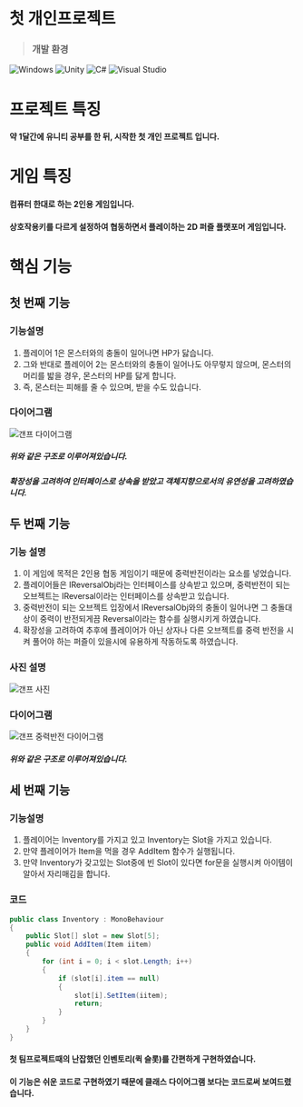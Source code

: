 # 첫 개인프로젝트
> ### **개발 환경**

![Windows](https://img.shields.io/badge/Windows-0078D6?style=for-the-badge&logo=windows&logoColor=white)
![Unity](https://img.shields.io/badge/unity-%23000000.svg?style=for-the-badge&logo=unity&logoColor=white)
![C#](https://img.shields.io/badge/c%23-%23239120.svg?style=for-the-badge&logo=csharp&logoColor=white)
![Visual Studio](https://img.shields.io/badge/Visual%20Studio-5C2D91.svg?style=for-the-badge&logo=visual-studio&logoColor=white)
# 프로젝트 특징
#### 약 1달간에 유니티 공부를 한 뒤, 시작한 첫 개인 프로젝트 입니다.
# 게임 특징
#### 컴퓨터 한대로 하는 2인용 게임입니다.
#### 상호작용키를 다르게 설정하여 협동하면서 플레이하는 2D 퍼즐 플랫포머 게임입니다.
# **핵심 기능**
## 첫 번째 기능
### 기능설명
1. 플레이어 1은 몬스터와의 충돌이 일어나면 HP가 닳습니다.
2. 그와 반대로 플레이어 2는 몬스터와의 충돌이 일어나도 아무렇지 않으며, 몬스터의 머리를 밟을 경우, 몬스터의 HP를 닳게 합니다.
3. 즉, 몬스터는 피해를 줄 수 있으며, 받을 수도 있습니다.

### 다이어그램
![갠프 다이어그램](https://github.com/kimkimsun/1st-TeamProject/assets/116052108/96ed0980-276d-4112-8f0e-55af3e67149f)
##### 위와 같은 구조로 이루어져있습니다.

##### 확장성을 고려하여 인터페이스로 상속을 받았고 객체지향으로서의 유연성을 고려하였습니다.

## 두 번째 기능
### 기능 설명
1. 이 게임에 목적은 2인용 협동 게임이기 때문에 중력반전이라는 요소를 넣었습니다.
2. 플레이어들은 IReversalObj라는 인터페이스를 상속받고 있으며, 중력반전이 되는 오브젝트는 IReversal이라는 인터페이스를 상속받고 있습니다.
3. 중력반전이 되는 오브젝트 입장에서 IReversalObj와의 충돌이 일어나면 그 충돌대상이 중력이 반전되게끔 Reversal이라는 함수를 실행시키게 하였습니다.
4. 확장성을 고려하여 추후에 플레이어가 아닌 상자나 다른 오브젝트를 중력 반전을 시켜 풀어야 하는 퍼즐이 있을시에 유용하게 작동하도록 하였습니다.

### 사진 설명
![갠프 사진](https://github.com/kimkimsun/1st-TeamProject/assets/116052108/2317f560-7450-4755-8daa-7f522d35d05b)

### 다이어그램
![갠프 중력반전 다이어그램](https://github.com/kimkimsun/1st-TeamProject/assets/116052108/4f24cf5f-8755-475a-8ce0-ee81e0ceb61e)
##### 위와 같은 구조로 이루어져있습니다.

## 세 번째 기능
### 기능설명
1. 플레이어는 Inventory를 가지고 있고 Inventory는 Slot을 가지고 있습니다.
2. 만약 플레이어가 Item을 먹을 경우 AddItem 함수가 실행됩니다.
3. 만약 Inventory가 갖고있는 Slot중에 빈 Slot이 있다면 for문을 실행시켜 아이템이 알아서 자리매김을 합니다.
### 코드
```C#
public class Inventory : MonoBehaviour
{
    public Slot[] slot = new Slot[5];
    public void AddItem(Item iitem)
    {
        for (int i = 0; i < slot.Length; i++)
        {
            if (slot[i].item == null) 
            {
                slot[i].SetItem(iitem);
                return;
            }
        }
    }
}
```
#### 첫 팀프로젝트때의 난잡했던 인벤토리(퀵 슬롯)를 간편하게 구현하였습니다.
#### 이 기능은 쉬운 코드로 구현하였기 때문에 클래스 다이어그램 보다는 코드로써 보여드렸습니다.
